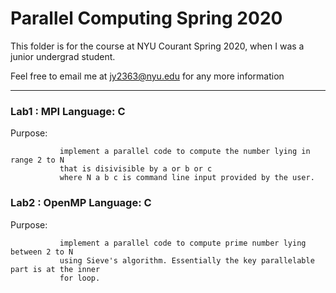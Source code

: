 # Parallel Computing Spring 2020

This folder is for the course <Special Topic: Parallel Computing> at NYU Courant Spring 2020, when I was a junior undergrad student.
   
Feel free to email me at jy2363@nyu.edu for any more information

---
   
### Lab1 : MPI Language: C

   Purpose: 
   
               implement a parallel code to compute the number lying in range 2 to N 
               that is disivisible by a or b or c
               where N a b c is command line input provided by the user.

### Lab2 : OpenMP Language: C

   Purpose: 
   
               implement a parallel code to compute prime number lying between 2 to N
               using Sieve's algorithm. Essentially the key parallelable part is at the inner
               for loop.
